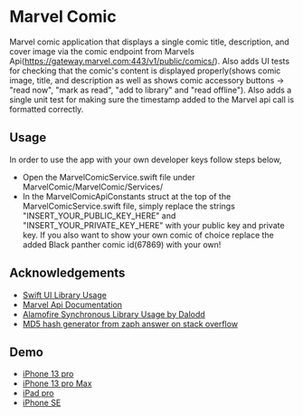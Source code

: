 # Marvel Comic

Marvel comic application that displays a single comic title, description, and cover image via the comic endpoint from Marvels Api(https://gateway.marvel.com:443/v1/public/comics/). Also adds UI tests for checking that the comic's content is displayed properly(shows comic image, title, and description as well as shows comic accessory buttons -> "read now", "mark as read", "add to library" and "read offline"). Also adds a single unit test for making sure the timestamp added to the Marvel api call is formatted correctly.


## Usage
In order to use the app with your own developer keys follow steps below,
 * Open the MarvelComicService.swift file under MarvelComic/MarvelComic/Services/
 * In the MarvelComicApiConstants struct at the top of the MarvelComicService.swift file, simply replace the strings "INSERT_YOUR_PUBLIC_KEY_HERE" and "INSERT_YOUR_PRIVATE_KEY_HERE" with your public key and private key.
If you also want to show your own comic of choice replace the added Black panther comic id(67869) with your own!

## Acknowledgements

 - [Swift UI Library Usage](https://developer.apple.com/documentation/swiftui/)
  - [Marvel Api Documentation](https://developer.marvel.com/docs)
 - [Alamofire Synchronous Library Usage by Dalodd](https://github.com/Dalodd/Alamofire-Synchronous)
 - [MD5 hash generator from zaph answer on stack overflow](https://stackoverflow.com/questions/32163848/how-can-i-convert-a-string-to-an-md5-hash-in-ios-using-swift)


## Demo

 - [iPhone 13 pro](https://www.kapwing.com/videos/627dfef0d8cb11008bbb7b57)
 - [iPhone 13 pro Max](https://www.kapwing.com/videos/627dff461438ee00ac591774)
 - [iPad pro](https://www.kapwing.com/videos/627dff6ad9aa430089ed20c2)
 - [iPhone SE](https://www.kapwing.com/videos/627dff934cfce20082f775cf)
